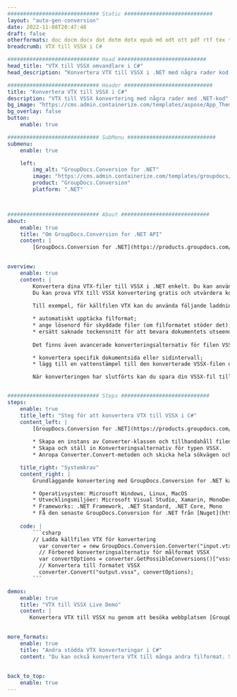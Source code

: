 ```yaml
---
############################# Static ############################
layout: "auto-gen-conversion"
date: 2022-11-08T20:47:48
draft: false
otherformats: doc docm docx dot dotm dotx epub md odt ott pdf rtf tex txt vdx vsdm vsdx vssm vssx vstm vstx vsx vtx xps
breadcrumb: VTX till VSSX i C#

############################# Head ############################
head_title: "VTX till VSSX omvandlare i C#"
head_description: "Konvertera VTX till VSSX i .NET med några rader kod. Använd GroupDocs Document Conversion API för att konvertera över 160 filformat."

############################# Header ############################
title: "Konvertera VTX till VSSX i C#"
description: "VTX till VSSX konvertering med några rader med .NET-kod"
bg_image: "https://cms.admin.containerize.com/templates/aspose/App_Themes/V3/images/bg/header1.png"
bg_overlay: false
button:
    enable: true

############################# SubMenu ############################
submenu:
    enable: true

    left:
        img_alt: "GroupDocs.Conversion for .NET"
        image: "https://cms.admin.containerize.com/templates/groupdocs/images/product-logos/90x90-noborder/groupdocs-conversion-net.png"
        product: "GroupDocs.Conversion"
        platform: ".NET"



############################# About ############################
about:
    enable: true
    title: "Om GroupDocs.Conversion for .NET API"
    content: |
        [GroupDocs.Conversion for .NET](https://products.groupdocs.com/conversion/net/) kan användas för att konvertera Microsoft Word, Excel, PowerPoint, PDF, Visio och andra format. GroupDocs.Conversion är ett fristående API som är lämpligt för back-end och interna system där hög prestanda krävs. Det beror inte på någon programvara som Microsoft eller Open Office.
    

overview:
    enable: true
    content: |
        Konvertera dina VTX-filer till VSSX i .NET enkelt. Du kan använda bara ett par C# kodrader i valfri plattform som du vill, som - Windows, Linux, macOS.
        Du kan prova VTX till VSSX konvertering gratis och utvärdera konverteringsresultatens kvalitet. Tillsammans med enkla filkonverteringsscenarier kan du prova mer avancerade alternativ för att ladda källfilen VTX och för att spara resultatet VSSX. 
        
        Till exempel, för källfilen VTX kan du använda följande laddningsalternativ:

        * automatiskt upptäcka filformat;
        * ange lösenord för skyddade filer (om filformatet stöder det);
        * ersätt saknade teckensnitt för att bevara dokumentets utseende.
        
        Det finns även avancerade konverteringsalternativ för filen VSSX:

        * konvertera specifik dokumentsida eller sidintervall;
        * lägg till en vattenstämpel till den konverterade VSSX-filen och många fler.

        När konverteringen har slutförts kan du spara din VSSX-fil till den lokala filsökvägen eller någon tredje parts lagring som FTP, Amazon S3, Google Drive, Dropbox etc. Observera - för att konvertera VTX till {{ TO}} det finns inget behov av någon ytterligare programvara installerad - som MS Office, Open Office, Adobe Acrobat Reader etc.


############################# Steps ############################
steps:
    enable: true
    title_left: "Steg för att konvertera VTX till VSSX i C#"
    content_left: |
        [GroupDocs.Conversion for .NET](https://products.groupdocs.com/conversion/net/) gör det enkelt för utvecklare att konvertera en VTX-fil till VSSX med några rader kod.
        
        * Skapa en instans av Converter-klassen och tillhandahåll filen VTX med den fullständiga sökvägen
        * Skapa och ställ in Konverteringsalternativ för typen VSSX.
        * Anropa Converter.Convert-metoden och skicka hela sökvägen och formatet (VSSX) som en parameter

    title_right: "Systemkrav"
    content_right: |
        Grundläggande konvertering med GroupDocs.Conversion for .NET kan göras med bara några enkla steg. Våra API:er stöds på alla större plattformar och operativsystem. Innan du kör koden nedan, se till att du har följande förutsättningar installerade på ditt system.

        * Operativsystem: Microsoft Windows, Linux, MacOS
        * Utvecklingsmiljöer: Microsoft Visual Studio, Xamarin, MonoDevelop
        * Frameworks: .NET Framework, .NET Standard, .NET Core, Mono
        * Få den senaste GroupDocs.Conversion for .NET från [Nuget](https://www.nuget.org/packages/groupdocs.conversion)
         
    code: |
        ```csharp    
        // Ladda källfilen VTX för konvertering
          var converter = new GroupDocs.Conversion.Converter("input.vtx");
          // Förbered konverteringsalternativ för målformat VSSX
          var convertOptions = converter.GetPossibleConversions()["vssx"].ConvertOptions;
          // Konvertera till formatet VSSX
          converter.Convert("output.vssx", convertOptions);
        ```

demos:
    enable: true
    title: "VTX till VSSX Live Demo"
    content: |
       Konvertera VTX till VSSX nu genom att besöka webbplatsen [GroupDocs.Conversion App](https://products.groupdocs.app/conversion/family). Onlinedemo har följande fördelar
          

more_formats:
    enable: true
    title: "Andra stödda VTX konverteringar i C#"
    content: "Du kan också konvertera VTX till många andra filformat. Se listan nedan."
       
       
back_to_top:
    enable: true
---
```

